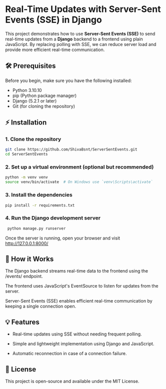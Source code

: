 # Real-Time Updates with Server-Sent Events (SSE) in Django

This project demonstrates how to use **Server-Sent Events (SSE)** to send real-time updates from a **Django** backend to a frontend using plain JavaScript. By replacing polling with SSE, we can reduce server load and provide more efficient real-time communication.

## 🛠️ Prerequisites

Before you begin, make sure you have the following installed:

- Python 3.10.10
- pip (Python package manager)
- Django (5.2.1 or later)
- Git (for cloning the repository)

## ⚡ Installation

### 1. Clone the repository

```bash
git clone https://github.com/ShivaBsnt/ServerSentEvents.git
cd ServerSentEvents
```

### 2. Set up a virtual environment (optional but recommended)
```bash
python -m venv venv
source venv/bin/activate  # On Windows use `venv\Scripts\activate`
```
### 3. Install the dependencies
```bash
pip install -r requirements.txt
```
### 4. Run the Django development server
```bash
 python manage.py runserver 
 ```
Once the server is running, open your browser and visit http://127.0.0.1:8000/

## 🚀 How it Works
The Django backend streams real-time data to the frontend using the /events/ endpoint.

The frontend uses JavaScript's EventSource to listen for updates from the server.

Server-Sent Events (SSE) enables efficient real-time communication by keeping a single connection open.

## 💡 Features
- Real-time updates using SSE without needing frequent polling.

- Simple and lightweight implementation using Django and JavaScript.

- Automatic reconnection in case of a connection failure.

## 📄 License
This project is open-source and available under the MIT License.